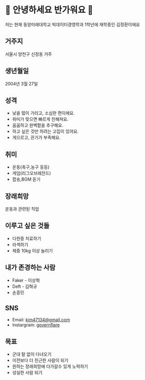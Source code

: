# 👋 안녕하세요 반가워요 👋

저는 현재 동양미래대학교 빅데이터경영학과 1학년에 재학중인 김정환이에요

## 거주지
서울시 양천구 신정동 거주

## 생년월일
2004년 3월 27일

## 성격
- 낯을 많이 가리고, 소심한 편이에요.
- 취미가 맞으면 빠르게 친해져요.
- 꼼꼼하고 완벽함을 추구해요.
- 하고 싶은 것만 하려는 고집이 있어요.
- 게으르고, 끈기가 부족해요.
  
## 취미
- 운동(축구,농구 등등)
- 게임(리그오브레전드)
- 팝송,BGM 듣기

## 장래희망
운동과 관련된 직업

## 이루고 싶은 것들
- 다한증 치료하기
- 라섹하기
- 체중 10kg 이상 늘리기

## 내가 존경하는 사람
- Faker - 이상혁
- Deft - 김혁규
- 손흥민
##  SNS
- Email: kim47134@gmail.com
- Instargram: [governflare](https://www.instagram.com/governflare/)

## 목표
- 군대 탈 없이 다녀오기
- 이전보다 더 친근한 사람이 되기
- 원하는 장래희망에 다가갈수 있게 노력하기
- 성실한 사람 되기
